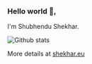 ### Hello world 👋,

I'm Shubhendu Shekhar.

![Github stats](https://github-readme-stats.vercel.app/api?username=shekhar-shubhendu&include_all_commits=true&hide=issues&show_icons=true&count_private=true&custom_title=My%20GitHub%20Stats)   

More details at [shekhar.eu](https://shekhar.eu)
